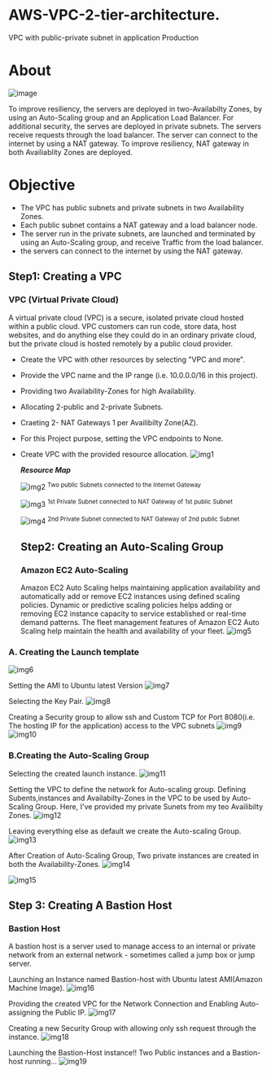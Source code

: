 # AWS-VPC-2-tier-architecture.
VPC with public-private subnet in application Production

# About
![image](https://github.com/palakSingh621/AWS-VPC-2-tier-architecture./assets/107800373/e6b4e573-d8a9-42f0-90bc-90c7497d4aa1)

To improve resiliency, the servers are deployed in two-Availabilty Zones, by using an Auto-Scaling group and an Application Load Balancer. For additional security, the serves are deployed in private subnets. The servers receive requests through the load balancer. The server can connect to the internet by using a NAT gateway. To improve resiliency, NAT gateway in both Availiablity Zones are deployed.

# Objective
* The VPC has public subnets and private subnets in two Availability Zones.
* Each public subnet contains a NAT gateway and a load balancer node.
* The server run in the private subnets, are launched and terminated by using an Auto-Scaling group, and receive Traffic from the load balancer.
* the servers can connect to the internet by using the NAT gateway.

## Step1: Creating a VPC
### VPC (Virtual Private Cloud)
A virtual private cloud (VPC) is a secure, isolated private cloud hosted within a public cloud. VPC customers can run code, store data, host websites, and do anything else they could
do in an ordinary private cloud, but the private cloud is hosted remotely by a public cloud provider.

* Create the VPC with other resources by selecting "VPC and more".
* Provide the VPC name and the IP range (i.e. 10.0.0.0/16 in this project).
* Providing two Availability-Zones for high Availability.
* Allocating 2-public and 2-private Subnets.
* Craeting 2- NAT Gateways 1 per Availibilty Zone(AZ).
* For this Project purpose, setting the VPC endpoints to None.
* Create VPC with the provided resource allocation.
![img1](https://github.com/palakSingh621/AWS-VPC-2-tier-architecture./assets/107800373/6167655a-93b0-4880-891f-2d7f2f826356)

  ***Resource Map***
  
  ![img2](https://github.com/palakSingh621/AWS-VPC-2-tier-architecture./assets/107800373/d091c9e9-26ea-43fb-a3af-3da462439cbd)
   <sup>Two public Subnets connected to the Internet Gateway</sup>
   
  ![img3](https://github.com/palakSingh621/AWS-VPC-2-tier-architecture./assets/107800373/ee07fafb-8a72-4dbb-bf7e-7d971c54b787)
  <sup>1st Private Subnet connected to NAT Gateway of 1st public Subnet</sup>
  
  ![img4](https://github.com/palakSingh621/AWS-VPC-2-tier-architecture./assets/107800373/3cbd07a6-a0b5-4196-aac2-34eff0d82e20)
  <sup>2nd Private Subnet connected to NAT Gateway of 2nd public Subnet</sup>

  ## Step2: Creating an Auto-Scaling Group
  ### Amazon EC2 Auto-Scaling
  Amazon EC2 Auto Scaling helps maintaining application availability and automatically add or remove EC2 instances using defined scaling policies. Dynamic or
  predictive scaling policies helps adding or removing EC2 instance capacity to service established or real-time demand patterns. The fleet management features of Amazon EC2 Auto
  Scaling help maintain the health and availability of your fleet.
![img5](https://github.com/palakSingh621/AWS-VPC-2-tier-architecture./assets/107800373/9362179f-8f1c-423a-a508-f2301b230d31)

### A. Creating the Launch template
![img6](https://github.com/palakSingh621/AWS-VPC-2-tier-architecture./assets/107800373/e099b365-d952-405b-bc7e-7e25d9f0265b)

 Setting the AMI to Ubuntu latest Version
![img7](https://github.com/palakSingh621/AWS-VPC-2-tier-architecture./assets/107800373/80872579-f25d-43f6-bf45-40027a0826d5)

 Selecting the Key Pair.
![img8](https://github.com/palakSingh621/AWS-VPC-2-tier-architecture./assets/107800373/f990957f-ca0d-4e97-a4bb-bb63339f1671)

Creating a Security group to allow ssh and Custom TCP for Port 8080(i.e. The hosting IP for the application) access to the VPC subnets 
![img9](https://github.com/palakSingh621/AWS-VPC-2-tier-architecture./assets/107800373/1626b29f-0e88-48e6-a7bc-4ee1622228c0)
![img10](https://github.com/palakSingh621/AWS-VPC-2-tier-architecture./assets/107800373/fdc70ea1-daf5-4a8a-b83f-824d9715fd34)

### B.Creating the Auto-Scaling Group
Selecting the created launch instance.
![img11](https://github.com/palakSingh621/AWS-VPC-2-tier-architecture./assets/107800373/eeff3a6b-6f80-484d-a564-97293a949567)

Setting the VPC to define the network for Auto-scaling group.
Defining Subents,instances and Availabilty-Zones in the VPC to be used by Auto-Scaling Group.
Here, I've provided my private Sunets from my teo Availibilty Zones. 
![img12](https://github.com/palakSingh621/AWS-VPC-2-tier-architecture./assets/107800373/89b7f8da-edd0-47cc-aa94-3e14d8056bd8)

Leaving everything else as default we create the Auto-scaling Group.
![img13](https://github.com/palakSingh621/AWS-VPC-2-tier-architecture./assets/107800373/548fe799-5906-4acd-bde8-3f0e1578ef3b)

After Creation of Auto-Scaling Group, Two private instances are created in both the Availability-Zones.
![img14](https://github.com/palakSingh621/AWS-VPC-2-tier-architecture./assets/107800373/fa1fb05e-12e9-4570-a322-75e6efe20285)

![img15](https://github.com/palakSingh621/AWS-VPC-2-tier-architecture./assets/107800373/945b2865-e37a-4206-8016-df182cc95ba7)

## Step 3: Creating A Bastion Host
### Bastion Host
A bastion host is a server used to manage access to an internal or private network from an external network - sometimes called a jump box or jump server. 

Launching an Instance named Bastion-host with Ubuntu latest AMI(Amazon Machine Image).
![img16](https://github.com/palakSingh621/AWS-VPC-2-tier-architecture./assets/107800373/488347ae-84d7-4780-9db4-ba5ed961a91c)

Providing the created VPC for the Network Connection and Enabling Auto-assigning the Public IP.
![img17](https://github.com/palakSingh621/AWS-VPC-2-tier-architecture./assets/107800373/7ee0bf2b-81e0-4f54-9700-5697fc4c4792)

Creating a new Security Group with allowing only ssh request through the instance.
![img18](https://github.com/palakSingh621/AWS-VPC-2-tier-architecture./assets/107800373/00fbde94-ddb4-4c2b-acac-98c19f5f48dc)

Launching the Bastion-Host instance!!
Two Public instances and a Bastion-host running...
![img19](https://github.com/palakSingh621/AWS-VPC-2-tier-architecture./assets/107800373/177cdd42-f4be-4616-8c0d-dfe11f08fa47)
